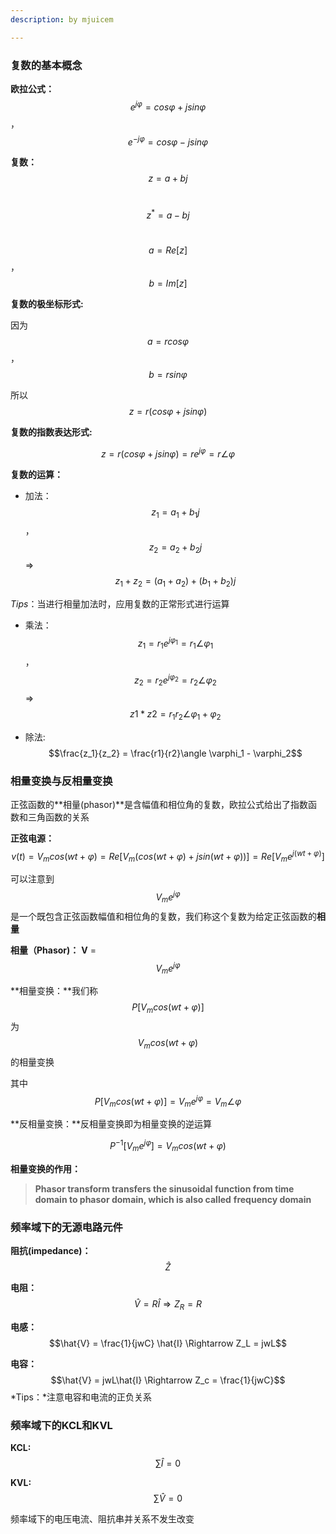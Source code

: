 ```yaml
---
description: by mjuicem

---
```




### 复数的基本概念



**欧拉公式：**$$e^{j\varphi} = cos\varphi + jsin\varphi $$，$$e^{-j\varphi} = cos\varphi - jsin\varphi$$  



**复数：**$$z = a + bj$$

​			$$z^* = a - bj$$

​	$$a = Re[z]$$ ，  $$b = Im[z]$$



**复数的极坐标形式:** 

因为$$a = rcos\varphi$$，$$b = rsin\varphi$$

所以 $$z = r(cos\varphi + jsin\varphi)$$  



**复数的指数表达形式:**

$$z = r(cos\varphi + jsin\varphi ) = re^{j\varphi} = r\angle \varphi$$  

**复数的运算：**  

* 加法：$$z_1 = a_1 + b_1j$$ ，$$z_2 = a_2 + b_2j$$    => $$z_1 + z_2 = (a_1 + a_2) + (b_1 + b_2)j$$

*Tips*：当进行相量加法时，应用复数的正常形式进行运算

* 乘法：$$z_1 = r_1e^{j\varphi_1} = r_1\angle \varphi_1 $$，$$z_2 = r_2e^{j\varphi_2} = r_2\angle \varphi_2$$ => $$z1 * z2 = r_1r_2\angle \varphi_1 + \varphi_2$$

* 除法: $$\frac{z_1}{z_2} = \frac{r1}{r2}\angle \varphi_1 - \varphi_2$$





### 相量变换与反相量变换

正弦函数的**相量(phasor)**是含幅值和相位角的复数，欧拉公式给出了指数函数和三角函数的关系



**正弦电源：**$$v(t) = V_mcos(wt + \varphi) = Re[V_m(cos(wt+\varphi) + jsin(wt+\varphi))] = Re[V_me^{j(wt + \varphi)}]$$  

可以注意到$$V_me^{j\varphi}$$是一个既包含正弦函数幅值和相位角的复数，我们称这个复数为给定正弦函数的**相量**



**相量（Phasor)：**  **V** = $$V_me^{j\varphi}$$



**相量变换：**我们称$$P[V_mcos(wt+\varphi)]$$ 为$$V_mcos(wt + \varphi)$$的相量变换

其中$$P[V_mcos(wt+\varphi )] = V_me^{j\varphi} = V_m\angle \varphi$$



**反相量变换：**反相量变换即为相量变换的逆运算

$$P^{-1}[V_me^{j\varphi}] = V_mcos(wt + \varphi)$$



**相量变换的作用：**

> **Phasor transform transfers the sinusoidal function from time domain to phasor domain, which is also called** **frequency domain**





### 频率域下的无源电路元件

**阻抗(impedance)：**$$\hat{Z}$$

**电阻：** $$\hat{V} = R\hat{I} \Rightarrow Z_R = R$$  

**电感：**$$\hat{V} = \frac{1}{jwC} \hat{I} \Rightarrow Z_L = jwL$$

**电容：**$$\hat{V} = jwL\hat{I} \Rightarrow Z_c = \frac{1}{jwC}$$    *Tips：*注意电容和电流的正负关系





### 频率域下的KCL和KVL

**KCL:**$$\sum \hat{I} = 0$$

**KVL:** $$\sum \hat{V} = 0$$

频率域下的电压电流、阻抗串并关系不发生改变













